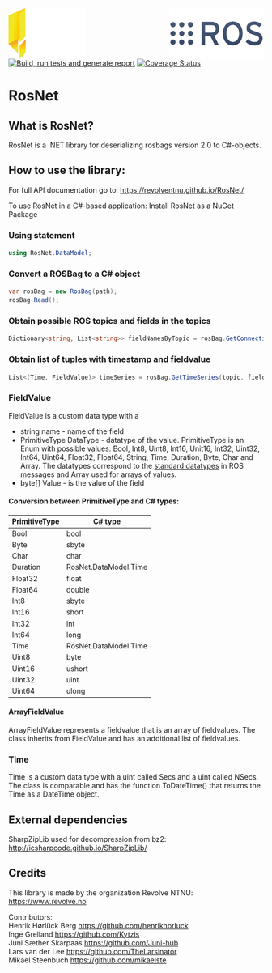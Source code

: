 <div class="row">
  <div class="column">

  </div>
  <div class="column">

  </div>
</div>
<p float="left">
    <a href="https://revolve.no/"><img align=left src="https://raw.githubusercontent.com/RevolveNTNU/RosNet/86-improve-readme/.github/main/revolve.svg" width="30%" height="100"/></a>
    <a href="https://ros.org/"><img align=right margin src="https://raw.githubusercontent.com/RevolveNTNU/RosNet/86-improve-readme/.github/main/ros.png" height="100"/></a>
</p>
<br>
<br>
<br>
<br>
<br>

[![Build, run tests and generate report](https://github.com/RevolveNTNU/RosNet/actions/workflows/build_and_test.yml/badge.svg)](https://github.com/RevolveNTNU/RosNet/actions/workflows/build_and_test.yml)
[![Coverage Status](https://coveralls.io/repos/github/RevolveNTNU/RosNet/badge.svg?branch=86-improve-readme)](https://coveralls.io/github/RevolveNTNU/RosNet?branch=86-improve-readme)

# RosNet
## What is RosNet?
RosNet is a .NET library for deserializing rosbags version 2.0 to C#-objects.

## How to use the library:
For full API documentation go to: https://revolventnu.github.io/RosNet/
<!-- User documentation-->
To use RosNet in a C#-based application: Install RosNet as a NuGet Package

### Using statement
```C#
using RosNet.DataModel;
```
### Convert a ROSBag to a C# object
```C#
var rosBag = new RosBag(path);
rosBag.Read();
```
### Obtain possible ROS topics and fields in the topics
```C#
Dictionary<string, List<string>> fieldNamesByTopic = rosBag.GetConnectionFields();
```

### Obtain list of tuples with timestamp and fieldvalue
```C#
List<(Time, FieldValue)> timeSeries = rosBag.GetTimeSeries(topic, fieldName);
```

### FieldValue

FieldValue is a custom data type with a 

- string name -  name of the field
- PrimitiveType DataType -  datatype of the value. PrimitiveType is an Enum with possible values: Bool, Int8, Uint8, Int16, Unit16, Int32, Uint32, Int64, Uint64, Float32, Float64, String, Time, Duration, Byte, Char and Array. The datatypes correspond to the [standard datatypes](https://wiki.ros.org/msg) in ROS messages and Array used for arrays of values.
- byte[] Value - is the value of the field

#### Conversion between PrimitiveType and C# types:
| PrimitiveType | C# type               |
| -----------   | -----------           |
| Bool          | bool                  |
| Byte          | sbyte                 |
| Char          | char                  |
| Duration      | RosNet.DataModel.Time |
| Float32       | float                 |
| Float64       | double                |
| Int8          | sbyte                 |
| Int16         | short                 |
| Int32         | int                   |
| Int64         | long                  |
| Time          | RosNet.DataModel.Time |
| Uint8         | byte                  |
| Uint16        | ushort                |
| Uint32        | uint                  |
| Uint64        | ulong                 |

#### ArrayFieldValue

ArrayFieldValue represents a fieldvalue that is an array of fieldvalues. The class inherits from FieldValue and has an additional list of fieldvalues.

### Time

Time is a custom data type with a uint called Secs and a uint called NSecs. The class is comparable and has the function ToDateTime() that returns the Time as a DateTime object.
## External dependencies
SharpZipLib used for decompression from bz2: http://icsharpcode.github.io/SharpZipLib/

## Credits
This library is made by the organization Revolve NTNU: https://www.revolve.no

Contributors:  
Henrik Hørlück Berg https://github.com/henrikhorluck  
Inge Grelland https://github.com/Kytzis  
Juni Sæther Skarpaas https://github.com/Juni-hub  
Lars van der Lee https://github.com/TheLarsinator  
Mikael Steenbuch https://github.com/mikaelste

<!-- License -->
